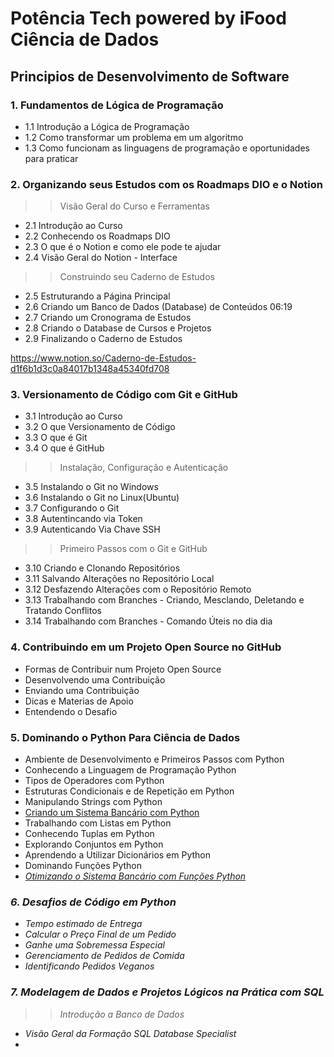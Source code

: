 # Potência Tech powered by iFood  Ciência de Dados

## Principios de Desenvolvimento de Software

### 1. Fundamentos de Lógica de Programação
 - 1.1 Introdução a Lógica de Programação
 - 1.2 Como transformar um problema em um algoritmo
 - 1.3 Como funcionam as linguagens de programação e oportunidades para praticar

### 2. Organizando seus Estudos com os Roadmaps DIO e o Notion
>> Visão Geral do Curso e Ferramentas
  - 2.1 Introdução ao Curso
  - 2.2 Conhecendo os Roadmaps DIO
  - 2.3 O que é o Notion e como ele pode te ajudar
  - 2.4 Visão Geral do Notion - Interface
>> Construindo seu Caderno de Estudos
  - 2.5 Estruturando a Página Principal
  - 2.6 Criando um Banco de Dados (Database) de Conteúdos 06:19
  - 2.7 Criando um Cronograma de Estudos
  - 2.8 Criando o Database de Cursos e Projetos
  - 2.9 Finalizando o Caderno de Estudos

  https://www.notion.so/Caderno-de-Estudos-d1f6b1d3c0a84017b1348a45340fd708
    
### 3. Versionamento de Código com Git e GitHub
- 3.1 Introdução ao Curso
- 3.2 O que Versionamento de Código
- 3.3 O que é Git
- 3.4 O que é GitHub
  
>> Instalação, Configuração e Autenticação

- 3.5 Instalando o Git no Windows
- 3.6 Instalando o Git no Linux(Ubuntu)
- 3.7 Configurando o Git
- 3.8 Autentincando via Token
- 3.9 Autenticando Via Chave SSH

>> Primeiro Passos com o Git e GitHub

- 3.10 Criando e Clonando Repositórios
- 3.11 Salvando Alterações no Repositório Local
- 3.12 Desfazendo Alterações com o Repositório Remoto
- 3.13 Trabalhando com Branches - Criando, Mesclando, Deletando e Tratando Conflitos
- 3.14 Trabalhando com Branches - Comando Úteis no dia dia

### 4. Contribuindo em um Projeto Open Source no GitHub

- Formas de Contribuir num Projeto Open Source
- Desenvolvendo uma Contribuição
- Enviando uma Contribuição
- Dicas e Materias de Apoio
- Entendendo o Desafio

### 5. Dominando o Python Para Ciência de Dados

- Ambiente de Desenvolvimento e Primeiros Passos com Python
- Conhecendo a Linguagem de Programação Python
- Tipos de Operadores com Python
- Estruturas Condicionais e de Repetição em Python
- Manipulando Strings com Python
  <li><a href = "https://github.com/DiegoPereira12/potencia_tech_powered_by_ifood_ciencia_de_dados/tree/main/Dominando%20o%20Python%20Para%20Ci%C3%AAncia%20de%20Dados/Criando%20um%20Sistema%20Banc%C3%A1rio%20com%20Python">Criando um Sistema Bancário com Python </a></li>
- Trabalhando com Listas em Python
- Conhecendo Tuplas em Python
- Explorando Conjuntos em Python
- Aprendendo a Utilizar Dicionários em Python
- Dominando Funções Python
- <i><a href = "https://github.com/DiegoPereira12/potencia_tech_powered_by_ifood_ciencia_de_dados/tree/main/Dominando%20o%20Python%20Para%20Ci%C3%AAncia%20de%20Dados/Otimizando%20o%20Sistema%20Banc%C3%A1rio">Otimizando o Sistema Bancário com Funções Python </a></li>

### 6. Desafios de Código em Python

- Tempo estimado de Entrega
- Calcular o Preço Final de um Pedido
- Ganhe uma Sobremessa Especial
- Gerenciamento de Pedidos de Comida
- Identificando Pedidos Veganos

### 7. Modelagem de Dados e Projetos Lógicos na Prática com SQL
>> Introdução a Banco de Dados
- Visão Geral da Formação SQL Database Specialist
- 
